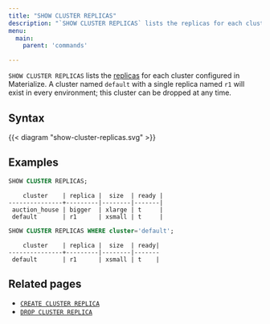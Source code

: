 ```yaml
---
title: "SHOW CLUSTER REPLICAS"
description: "`SHOW CLUSTER REPLICAS` lists the replicas for each cluster configured in Materialize."
menu:
  main:
    parent: 'commands'

---
```


`SHOW CLUSTER REPLICAS` lists the [replicas](/get-started/key-concepts/#cluster-replicas) for each cluster configured in Materialize. A cluster named `default` with a single replica named `r1` will exist in every environment; this cluster can be dropped at any time.

## Syntax

{{< diagram "show-cluster-replicas.svg" >}}

## Examples

```sql
SHOW CLUSTER REPLICAS;
```

```nofmt
    cluster    | replica |  size  | ready |
---------------+---------|--------|-------|
 auction_house | bigger  | xlarge | t     |
 default       | r1      | xsmall | t     |
```

```sql
SHOW CLUSTER REPLICAS WHERE cluster='default';
```

```nofmt
    cluster    | replica |  size  | ready|
---------------+---------|--------|-------
 default       | r1      | xsmall | t    |
```


## Related pages

- [`CREATE CLUSTER REPLICA`](../create-cluster-replica)
- [`DROP CLUSTER REPLICA`](../drop-cluster-replica)
